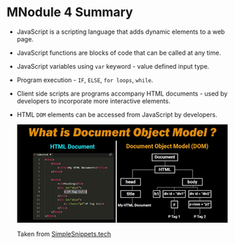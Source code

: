 # MNodule 4 Summary

* JavaScript is a scripting language that adds dynamic elements to a web page.

* JavaScript functions are blocks of code that can be called at any time.

* JavaScript variables using ``var`` keyword - value defined input type.

* Program execution - ``IF``, ``ELSE``, ``for loops``, ``while``.

* Client side scripts are programs accompany HTML documents - used by developers to incorporate more interactive elements.

* HTML ``DOM`` elements can be accessed from JavaScript by developers.

  ![what-is-document-object-model-in-JS-featured-image](/assets/what-is-document-object-model-in-JS-featured-image.jpeg)

  Taken from [SimpleSnippets.tech](https://simplesnippets.tech/what-is-document-object-modeldom-how-js-interacts-with-dom/)
